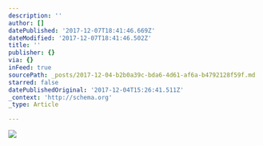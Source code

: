 ```yaml
---
description: ''
author: []
datePublished: '2017-12-07T18:41:46.669Z'
dateModified: '2017-12-07T18:41:46.502Z'
title: ''
publisher: {}
via: {}
inFeed: true
sourcePath: _posts/2017-12-04-b2b0a39c-bda6-4d61-af6a-b4792128f59f.md
starred: false
datePublishedOriginal: '2017-12-04T15:26:41.511Z'
_context: 'http://schema.org'
_type: Article

---
```

![](https://the-grid-user-content.s3-us-west-2.amazonaws.com/f2fb27e3-f240-4de8-bdc1-c348efb4cb7d.jpg)